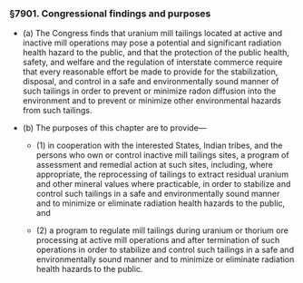 ### §7901. Congressional findings and purposes
* (a) The Congress finds that uranium mill tailings located at active and inactive mill operations may pose a potential and significant radiation health hazard to the public, and that the protection of the public health, safety, and welfare and the regulation of interstate commerce require that every reasonable effort be made to provide for the stabilization, disposal, and control in a safe and environmentally sound manner of such tailings in order to prevent or minimize radon diffusion into the environment and to prevent or minimize other environmental hazards from such tailings.

* (b) The purposes of this chapter are to provide—

  * (1) in cooperation with the interested States, Indian tribes, and the persons who own or control inactive mill tailings sites, a program of assessment and remedial action at such sites, including, where appropriate, the reprocessing of tailings to extract residual uranium and other mineral values where practicable, in order to stabilize and control such tailings in a safe and environmentally sound manner and to minimize or eliminate radiation health hazards to the public, and

  * (2) a program to regulate mill tailings during uranium or thorium ore processing at active mill operations and after termination of such operations in order to stabilize and control such tailings in a safe and environmentally sound manner and to minimize or eliminate radiation health hazards to the public.